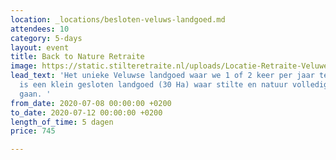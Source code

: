 ```yaml
---
location: _locations/besloten-veluws-landgoed.md
attendees: 10
category: 5-days
layout: event
title: Back to Nature Retraite
image: https://static.stilteretraite.nl/uploads/Locatie-Retraite-Veluwe-2.jpg
lead_text: 'Het unieke Veluwse landgoed waar we 1 of 2 keer per jaar te gast zijn
  is een klein gesloten landgoed (30 Ha) waar stilte en natuur volledig hand in hand
  gaan. '
from_date: 2020-07-08 00:00:00 +0200
to_date: 2020-07-12 00:00:00 +0200
length_of_time: 5 dagen
price: 745

---
```

